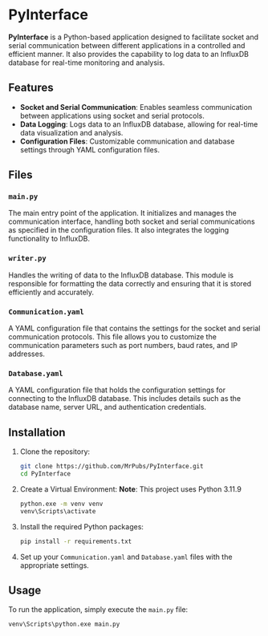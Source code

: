 # PyInterface

**PyInterface** is a Python-based application designed to facilitate socket and serial communication between different applications in a controlled and efficient manner. It also provides the capability to log data to an InfluxDB database for real-time monitoring and analysis.

## Features

- **Socket and Serial Communication**: Enables seamless communication between applications using socket and serial protocols.
- **Data Logging**: Logs data to an InfluxDB database, allowing for real-time data visualization and analysis.
- **Configuration Files**: Customizable communication and database settings through YAML configuration files.

## Files

### `main.py`
The main entry point of the application. It initializes and manages the communication interface, handling both socket and serial communications as specified in the configuration files. It also integrates the logging functionality to InfluxDB.

### `writer.py`
Handles the writing of data to the InfluxDB database. This module is responsible for formatting the data correctly and ensuring that it is stored efficiently and accurately.

### `Communication.yaml`
A YAML configuration file that contains the settings for the socket and serial communication protocols. This file allows you to customize the communication parameters such as port numbers, baud rates, and IP addresses.

### `Database.yaml`
A YAML configuration file that holds the configuration settings for connecting to the InfluxDB database. This includes details such as the database name, server URL, and authentication credentials.

## Installation

1. Clone the repository:

    ```bash
    git clone https://github.com/MrPubs/PyInterface.git
    cd PyInterface
    ```

2. Create a Virtual Environment:
**Note**: This project uses Python 3.11.9

    ```bash
    python.exe -m venv venv
    venv\Scripts\activate
    ```

3. Install the required Python packages:

    ```bash
    pip install -r requirements.txt
    ```

4. Set up your `Communication.yaml` and `Database.yaml` files with the appropriate settings.

## Usage

To run the application, simply execute the `main.py` file:

```bash
venv\Scripts\python.exe main.py
```
